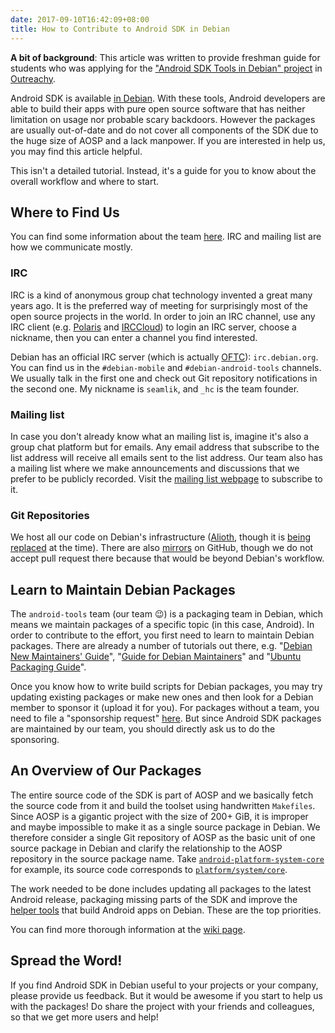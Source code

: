 ```yaml
---
date: 2017-09-10T16:42:09+08:00
title: How to Contribute to Android SDK in Debian
---
```


**A bit of background**: This article was written to provide freshman guide for students who was applying for the ["Android SDK Tools in Debian" project](https://wiki.debian.org/Outreachy/Round15/Projects#Outreachy.2FRound15.2FProjects.2FAndroidSDKToolsInDebian.Android_SDK_Tools_in_Debian) in [Outreachy](https://outreachy.org).

Android SDK is available [in Debian](https://packages.debian.org/source/sid/android-sdk-meta). With these tools, Android developers are able to build their apps with pure open source software that has neither limitation on usage nor probable scary backdoors. However the packages are usually out-of-date and do not cover all components of the SDK due to the huge size of AOSP and a lack manpower. If you are interested in help us, you may find this article helpful.

This isn't a detailed tutorial. Instead, it's a guide for you to know about the overall workflow and where to start.

## Where to Find Us

You can find some information about the team [here](https://wiki.debian.org/Teams/AndroidTools). IRC and mailing list are how we communicate mostly.

### IRC

IRC is a kind of anonymous group chat technology invented a great many years ago. It is the preferred way of meeting for surprisingly most of the open source projects in the world. In order to join an IRC channel, use any IRC client (e.g. [Polaris](https://wiki.gnome.org/Apps/Polari) and [IRCCloud](https://irccloud.com)) to login an IRC server, choose a nickname, then you can enter a channel you find interested.

Debian has an official IRC server (which is actually [OFTC](https://oftc.net)): `irc.debian.org`. You can find us in the `#debian-mobile` and `#debian-android-tools` channels. We usually talk in the first one and check out Git repository notifications in the second one. My nickname is `seamlik`, and `_hc` is the team founder.

### Mailing list

In case you don't already know what an mailing list is, imagine it's also a group chat platform but for emails. Any email address that subscribe to the list address will receive all emails sent to the list address. Our team also has a mailing list where we make announcements and discussions that we prefer to be publicly recorded. Visit the [mailing list webpage](https://lists.alioth.debian.org/cgi-bin/mailman/listinfo/android-tools-devel) to subscribe to it.

### Git Repositories

We host all our code on Debian's infrastructure ([Alioth](https://anonscm.debian.org/cgit/android-tools), though it is [being replaced](https://wiki.debian.org/Alioth/GitNext) at the time). There are also [mirrors](https://github.com/debian-pkg-android-tools) on GitHub, though we do not accept pull request there because that would be beyond Debian's workflow.

## Learn to Maintain Debian Packages

The `android-tools` team (our team 😉) is a packaging team in Debian, which means we maintain packages of a specific topic (in this case, Android). In order to contribute to the effort, you first need to learn to maintain Debian packages. There are already a number of tutorials out there, e.g. "[Debian New Maintainers' Guide](https://www.debian.org/doc/manuals/maint-guide)", "[Guide for Debian Maintainers](https://www.debian.org/doc/manuals/debmake-doc/index.html)" and "[Ubuntu Packaging Guide](http://packaging.ubuntu.com/html)".

Once you know how to write build scripts for Debian packages, you may try updating existing packages or make new ones and then look for a Debian member to sponsor it (upload it for you). For packages without a team, you need to file a "sponsorship request" [here](https://mentors.debian.net). But since Android SDK packages are maintained by our team, you should directly ask us to do the sponsoring.

## An Overview of Our Packages

The entire source code of the SDK is part of AOSP and we basically fetch the source code from it and build the toolset using handwritten `Makefiles`. Since AOSP is a gigantic project with the size of 200+ GiB, it is improper and maybe impossible to make it as a single source package in Debian. We therefore consider a single Git repository of AOSP as the basic unit of one source package in Debian and clarify the relationship to the AOSP repository in the source package name. Take [`android-platform-system-core`](https://packages.debian.org/source/unstable/android-platform-system-core) for example, its source code corresponds to [`platform/system/core`](https://android.googlesource.com/platform/system/core).

The work needed to be done includes updating all packages to the latest Android release, packaging missing parts of the SDK and improve the [helper tools](https://packages.debian.org/sid/android-sdk-helper) that build Android apps on Debian. These are the top priorities.

You can find more thorough information at the [wiki page](https://wiki.debian.org/AndroidTools).

## Spread the Word!

If you find Android SDK in Debian useful to your projects or your company, please provide us feedback. But it would be awesome if you start to help us with the packages! Do share the project with your friends and colleagues, so that we get more users and help!